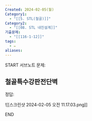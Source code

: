 ```yaml
---
Created: 2024-02-05(월)
Category1:
  - "[[5. STL(철골)]]"
Category2:
  - "[[08. STL 내진설계]]"
기출문제:
  - "[[116-1-12]]"
tags:
  - ✏️
aliases:
---
```

START
서브노트
문제:  
## 철골특수강판전단벽 

정답: 

![[스크린샷 2024-02-05 오전 11.17.03.png]]
<!--ID: 1707208133800-->
END

